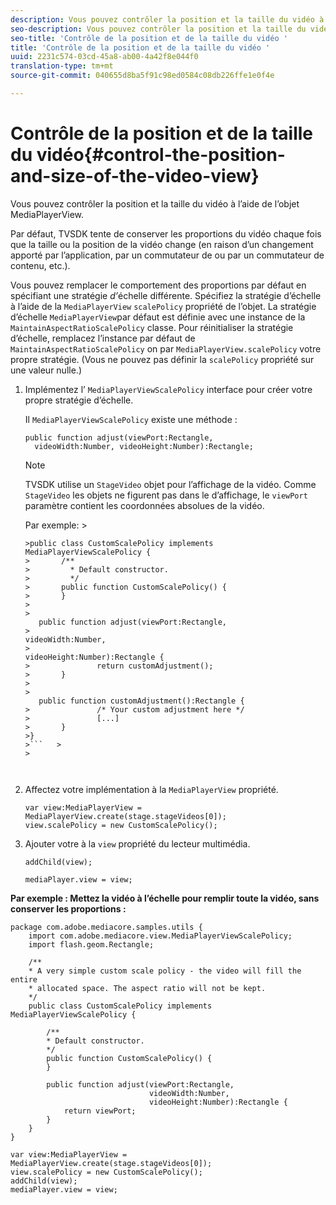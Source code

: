 ```yaml
---
description: Vous pouvez contrôler la position et la taille du vidéo à l’aide de l’objet MediaPlayerView.
seo-description: Vous pouvez contrôler la position et la taille du vidéo à l’aide de l’objet MediaPlayerView.
seo-title: 'Contrôle de la position et de la taille du vidéo '
title: 'Contrôle de la position et de la taille du vidéo '
uuid: 2231c574-03cd-45a8-ab00-4a42f8e044f0
translation-type: tm+mt
source-git-commit: 040655d8ba5f91c98ed0584c08db226ffe1e0f4e

---
```



# Contrôle de la position et de la taille du vidéo{#control-the-position-and-size-of-the-video-view}

Vous pouvez contrôler la position et la taille du vidéo à l’aide de l’objet MediaPlayerView.

Par défaut, TVSDK tente de conserver les proportions du vidéo chaque fois que la taille ou la position de la vidéo change (en raison d’un changement apporté par l’application, par un commutateur de ou par un commutateur de contenu, etc.).

Vous pouvez remplacer le comportement des proportions par défaut en spécifiant une stratégie *d’*&#x200B;échelle différente. Spécifiez la stratégie d’échelle à l’aide de la `MediaPlayerView` `scalePolicy` propriété de l’objet. La stratégie d’échelle `MediaPlayerView`par défaut est définie avec une instance de la `MaintainAspectRatioScalePolicy` classe. Pour réinitialiser la stratégie d’échelle, remplacez l’instance par défaut de `MaintainAspectRatioScalePolicy` on par `MediaPlayerView.scalePolicy` votre propre stratégie. (Vous ne pouvez pas définir la `scalePolicy` propriété sur une valeur nulle.)

1. Implémentez l’ `MediaPlayerViewScalePolicy` interface pour créer votre propre stratégie d’échelle.

   Il `MediaPlayerViewScalePolicy` existe une méthode :

   ```
   public function adjust(viewPort:Rectangle, 
     videoWidth:Number, videoHeight:Number):Rectangle;
   ```

   >[!NOTE]
   >
   >TVSDK utilise un `StageVideo` objet pour l’affichage de la vidéo. Comme `StageVideo` les objets ne figurent pas dans le  d’affichage, le `viewPort` paramètre contient les coordonnées absolues de la vidéo.
   >
   >
   >Par exemple:    >
   >
   >
   ```>
   >public class CustomScalePolicy implements MediaPlayerViewScalePolicy { 
   >       /** 
   >         * Default constructor. 
   >         */ 
   >       public function CustomScalePolicy() { 
   >       } 
   > 
   >    
      public function adjust(viewPort:Rectangle,  
   >                                                     videoWidth:Number,  
   >                                                     videoHeight:Number):Rectangle { 
   >               return customAdjustment(); 
   >       } 
   > 
   >    
      public function customAdjustment():Rectangle { 
   >               /* Your custom adjustment here */ 
   >               [...] 
   >       } 
   >}
   >```   >
   >



1. Affectez votre implémentation à la `MediaPlayerView` propriété.

   ```
   var view:MediaPlayerView = MediaPlayerView.create(stage.stageVideos[0]); 
   view.scalePolicy = new CustomScalePolicy();
   ```

1. Ajouter votre  à la `view` propriété du lecteur multimédia.

   ```
   addChild(view); 
   
   mediaPlayer.view = view;
   ```

<!--<a id="example_7B08ECCDA17B4DD191FC672BD1F4C850"></a>-->

**Par exemple : Mettez la vidéo à l’échelle pour remplir toute la  vidéo, sans conserver les proportions :**

```
package com.adobe.mediacore.samples.utils { 
    import com.adobe.mediacore.view.MediaPlayerViewScalePolicy; 
    import flash.geom.Rectangle; 
 
    /** 
    * A very simple custom scale policy - the video will fill the entire 
    * allocated space. The aspect ratio will not be kept. 
    */ 
    public class CustomScalePolicy implements MediaPlayerViewScalePolicy { 
 
        /** 
        * Default constructor. 
        */ 
        public function CustomScalePolicy() { 
        } 
 
        public function adjust(viewPort:Rectangle, 
                               videoWidth:Number,  
                               videoHeight:Number):Rectangle { 
            return viewPort; 
        } 
    } 
} 
 
var view:MediaPlayerView = MediaPlayerView.create(stage.stageVideos[0]); 
view.scalePolicy = new CustomScalePolicy(); 
addChild(view); 
mediaPlayer.view = view;
```

